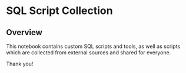 # SQL Script Collection

## Overview

This notebook contains custom SQL scripts and tools, as well as scripts which are collected from external sources and shared for everyone.

Thank you!